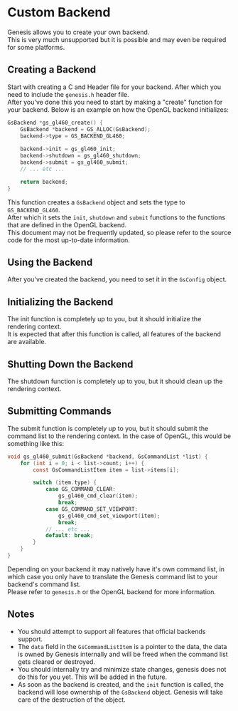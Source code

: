 # Custom Backend
Genesis allows you to create your own backend.  
This is very much unsupported but it is possible and may even be required for some platforms.

## Creating a Backend
Start with creating a C and Header file for your backend. After which you need to include the `genesis.h` header file.  
After you've done this you need to start by making a "create" function for your backend. Below is an example on how the OpenGL backend initializes:

```c
GsBackend *gs_gl460_create() {
    GsBackend *backend = GS_ALLOC(GsBackend);
    backend->type = GS_BACKEND_GL460;
    
    backend->init = gs_gl460_init;
    backend->shutdown = gs_gl460_shutdown;
    backend->submit = gs_gl460_submit;
    // ... etc ... 

    return backend;
}
```

This function creates a `GsBackend` object and sets the type to `GS_BACKEND_GL460`.  
After which it sets the `init`, `shutdown` and `submit` functions to the functions that are defined in the OpenGL backend.  
This document may not be frequently updated, so please refer to the source code for the most up-to-date information.

## Using the Backend
After you've created the backend, you need to set it in the `GsConfig` object.

## Initializing the Backend
The init function is completely up to you, but it should initialize the rendering context.  
It is expected that after this function is called, all features of the backend are available.

## Shutting Down the Backend
The shutdown function is completely up to you, but it should clean up the rendering context.

## Submitting Commands
The submit function is completely up to you, but it should submit the command list to the rendering context.
In the case of OpenGL, this would be something like this:

```c
void gs_gl460_submit(GsBackend *backend, GsCommandList *list) {
    for (int i = 0; i < list->count; i++) {
        const GsCommandListItem item = list->items[i];

        switch (item.type) {
            case GS_COMMAND_CLEAR:
                gs_gl460_cmd_clear(item);
                break;
            case GS_COMMAND_SET_VIEWPORT:
                gs_gl460_cmd_set_viewport(item);
                break;
            // ... etc ...
            default: break;
        }
    }
}
```

Depending on your backend it may natively have it's own command list, in which case you only have to translate the Genesis command list to your backend's command list.  
Please refer to `genesis.h` or the OpenGL backend for more information.

## Notes
- You should attempt to support all features that official backends support.
- The `data` field in the `GsCommandListItem` is a pointer to the data, the data is owned by Genesis internally and will be freed when the command list gets cleared or destroyed.
- You should internally try and minimize state changes, genesis does not do this for you yet. This will be added in the future.
- As soon as the backend is created, and the `init` function is called, the backend will lose ownership of the `GsBackend` object. Genesis will take care of the destruction of the object.